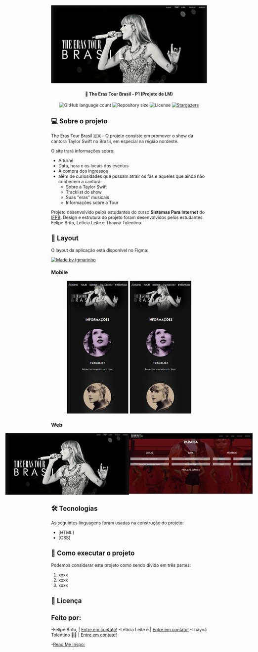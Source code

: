 <h1 align="center">
    <img alt="NextLevelWeek" title="#NextLevelWeek" src="./imgs/home-page.png" />
</h1>

<h4 align="center"> 
	🚀 The Eras Tour Brasil - P1 (Projeto de LM)
</h4>

<p align="center">
  <img alt="GitHub language count" src="https://img.shields.io/github/languages/count/thaynarlt/SiteTheErasTourBrasil-P1">

  <img alt="Repository size" src="https://img.shields.io/github/repo-size/thaynarlt/SiteTheErasTourBrasil-P1">

  <img alt="License" src="https://img.shields.io/badge/license-MIT-brightgreen">
   <a href="https://github.com/tgmarinho/nlw1/stargazers">
    <img alt="Stargazers" src="https://img.shields.io/github/stars/thaynarlt/SiteTheErasTourBrasil-P1?style=social">
  </a>
</p>


## 💻 Sobre o projeto

The Eras Tour Brasil 🇧🇷 - O projeto consiste em promover o show da cantora Taylor Swift no Brasil, em especial na região nordeste.

O site trará informações sobre:
- A turnê
- Data, hora e os locais dos eventos
- A compra dos ingressos
- além de curiosidades que possam atrair os fãs e aqueles que ainda não conhecem a cantora: 
  - Sobre a Taylor Swift
  - Tracklist do show
  - Suas "eras" musicais
  - Informações sobre a Tour


Projeto desenvolvido pelos estudantes do curso **Sistemas Para Internet** do [IFPB](https://www.ifpb.edu.br).
Design e estrutura do projeto foram desenvolvidos pelos estudantes Felipe Brito, Letícia Leite e Thayná Tolentino.


## 🎨 Layout

O layout da aplicação está disponível no Figma:

<a href="https://www.figma.com/file/1SxgOMojOB2zYT0Mdk28lB/Ecoleta?node-id=136%3A546">
  <img alt="Made by tgmarinho" src="https://img.shields.io/badge/Acessar%20Layout%20-Figma-%2304D361">
</a>


### Mobile

<p align="center">
  <img alt="NextLevelWeek" title="#NextLevelWeek" src="./imgs/mobile-pgprincipal.png" width="200px">

  <img alt="NextLevelWeek" title="#NextLevelWeek" src="./imgs/mobile-pgprincipal.png" width="200px">
</p>

### Web

<p align="center" style="display: flex; align-items: flex-start; justify-content: center;">
  <img alt="The Eras Tour Brasil" title="The Eras Tour Brasil" src="./imgs/home-page.png" width="400px">

  <img alt="The Eras Tour Brasil" title="Comprar Ingresso PB" src="./imgs/paraiba-home.png" width="400px">
</p>

## 🛠 Tecnologias

As seguintes linguagens foram usadas na construção do projeto:

- [HTML]
- [CSS]

## 🚀 Como executar o projeto

Podemos considerar este projeto como sendo divido em três partes:
1. xxxx 
2. xxxx
3. xxxx


## 📝 Licença


## Feito por:
 -Felipe Brito, | [Entre em contato!](https://www.linkedin.com/in/felipe-de-brito-lira-cavalcante-73a777272/)
 -Letícia Leite e | [Entre em contato!](https://github.com/l-e-t-i-c-i-a)
 -Thayná Tolentino 👋🏽 | [Entre em contato!](https://www.linkedin.com/in/thaynarlt/)

-[Read Me Inspo:](https://github.com/tgmarinho/Ecoleta/blob/master/README.md)

